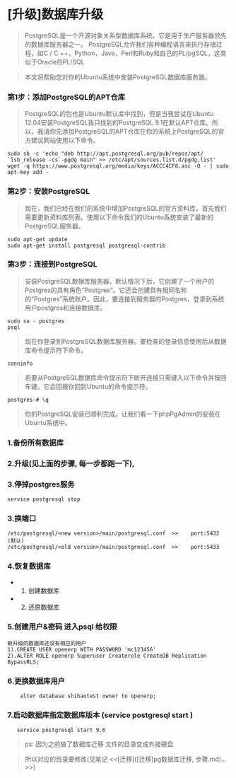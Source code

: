 # [升级]数据库升级

> PostgreSQL是一个开源对象关系型数据库系统。它是用于生产服务器领先的数据库服务器之一。 PostgreSQL允许我们各种编程语言来执行存储过程，如C / C ++，Python，Java，Perl和Ruby和自己的PL/pgSQL，这类似于Oracle的PL/SQL

> 本文将帮助您对你的Ubuntu系统中安装PostgreSQL数据库服务器。

### 第1步：添加PostgreSQL的APT仓库

>PostgreSQL的包也是Ubuntu默认库中找到，但是当我尝试在Ubuntu 12.04安装PostgreSQL我只找到的PostgreSQL 9.1在默认APT仓库。所以，我请你先添加PostgreSQL的APT仓库在你的系统上PostgreSQL的官方建议网站使用以下命令。

```
sudo sh -c 'echo "deb http://apt.postgresql.org/pub/repos/apt/ `lsb_release -cs`-pgdg main" >> /etc/apt/sources.list.d/pgdg.list'
wget -q https://www.postgresql.org/media/keys/ACCC4CF8.asc -O - | sudo apt-key add -
```

### 第2步：安装PostgreSQL

> 现在，我们已经在我们的系统中增加PostgreSQL的官方资料库，首先我们需要更新资料库列表。使用以下命令我们的Ubuntu系统安装了最新的PostgreSQL服务器。

```
sudo apt-get update
sudo apt-get install postgresql postgresql-contrib
```

### 第3步：连接到PostgreSQL

> 安装PostgreSQL数据库服务器，默认情况下后，它创建了一个用户的Postgres的具有角色“Postgres”。它还会创建具有相同名称的“Postgres”系统账户。因此，要连接到服务器的Postgres，登录到系统用户postgres和连接数据库。

```
sudo su - postgres
psql
```

> 现在你登录到PostgreSQL数据库服务器。要检查的登录信息使用后从数据库命令提示符下命令。

```
conninfo
```

> 若要从PostgreSQL数据库命令提示符下断开连接只需键入以下命令并按回车键。它会回报你回到Ubuntu的命令提示符。

```
postgres-# \q
```

> 你的PostgreSQL安装已顺利完成。让我们看一下phpPgAdmin的安装在Ubuntu系统中。


### 1.备份所有数据库
### 2.升级(见上面的步骤, 每一步都跑一下), 
### 3.停掉postgres服务

```    
service postgresql stop
```

### 3.换端口

```
/etc/postgresql/<new version>/main/postgresql.conf  >>    port:5432 (默认)
/etc/postgresql/<old version>/main/postgresql.conf  >>    port:5433
```

### 4.恢复数据库

- 1. 创建数据库
- 2. 还原数据库

### 5.创建用户&密码  进入psql  给权限

```
新升级的数据库还没有相应的用户
1).CREATE USER openerp WITH PASSWORD 'mc123456'
2).ALTER ROLE openerp Superuser Createrole CreateDB Replication BypassRLS;
```

### 6.更换数据库用户

```
    alter database shihaotest owner to openerp;
```

### 7.启动数据库指定数据库版本 (service postgresql start <new version> )

```
   service postgresql start 9.6
```

> ps: 因为之前做了数据库迁移 文件的目录变成外接硬盘

> 所以对应的目录要修改(见笔记 <<[迁移]([迁移]pg数据库迁移, 步骤.md)…>>)


